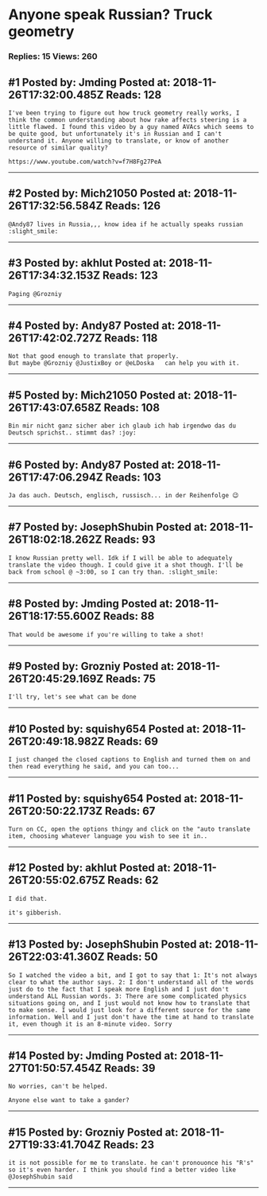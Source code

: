 # Anyone speak Russian? Truck geometry

### Replies: 15 Views: 260

## \#1 Posted by: Jmding Posted at: 2018-11-26T17:32:00.485Z Reads: 128

```
I've been trying to figure out how truck geometry really works, I think the common understanding about how rake affects steering is a little flawed. I found this video by a guy named AVAcs which seems to be quite good, but unfortunately it's in Russian and I can't understand it. Anyone willing to translate, or know of another resource of similar quality?

https://www.youtube.com/watch?v=f7H8Fg27PeA
```

---
## \#2 Posted by: Mich21050 Posted at: 2018-11-26T17:32:56.584Z Reads: 126

```
@Andy87 lives in Russia,,, know idea if he actually speaks russian :slight_smile:
```

---
## \#3 Posted by: akhlut Posted at: 2018-11-26T17:34:32.153Z Reads: 123

```
Paging @Grozniy
```

---
## \#4 Posted by: Andy87 Posted at: 2018-11-26T17:42:02.727Z Reads: 118

```
Not that good enough to translate that properly.
But maybe @Grozniy @JustixBoy or @eLDoska   can help you with it.
```

---
## \#5 Posted by: Mich21050 Posted at: 2018-11-26T17:43:07.658Z Reads: 108

```
Bin mir nicht ganz sicher aber ich glaub ich hab irgendwo das du Deutsch sprichst.. stimmt das? :joy:
```

---
## \#6 Posted by: Andy87 Posted at: 2018-11-26T17:47:06.294Z Reads: 103

```
Ja das auch. Deutsch, englisch, russisch... in der Reihenfolge 😉
```

---
## \#7 Posted by: JosephShubin Posted at: 2018-11-26T18:02:18.262Z Reads: 93

```
I know Russian pretty well. Idk if I will be able to adequately translate the video though. I could give it a shot though. I'll be back from school @ ~3:00, so I can try than. :slight_smile:
```

---
## \#8 Posted by: Jmding Posted at: 2018-11-26T18:17:55.600Z Reads: 88

```
That would be awesome if you're willing to take a shot!
```

---
## \#9 Posted by: Grozniy Posted at: 2018-11-26T20:45:29.169Z Reads: 75

```
I'll try, let's see what can be done
```

---
## \#10 Posted by: squishy654 Posted at: 2018-11-26T20:49:18.982Z Reads: 69

```
I just changed the closed captions to English and turned them on and then read everything he said, and you can too...
```

---
## \#11 Posted by: squishy654 Posted at: 2018-11-26T20:50:22.173Z Reads: 67

```
Turn on CC, open the options thingy and click on the "auto translate item, choosing whatever language you wish to see it in..
```

---
## \#12 Posted by: akhlut Posted at: 2018-11-26T20:55:02.675Z Reads: 62

```
I did that.

it's gibberish.
```

---
## \#13 Posted by: JosephShubin Posted at: 2018-11-26T22:03:41.360Z Reads: 50

```
So I watched the video a bit, and I got to say that 1: It's not always clear to what the author says. 2: I don't understand all of the words just do to the fact that I speak more English and I just don't understand ALL Russian words. 3: There are some complicated physics situations going on, and I just would not know how to translate that to make sense. I would just look for a different source for the same information. Well and I just don't have the time at hand to translate it, even though it is an 8-minute video. Sorry
```

---
## \#14 Posted by: Jmding Posted at: 2018-11-27T01:50:57.454Z Reads: 39

```
No worries, can't be helped.

Anyone else want to take a gander?
```

---
## \#15 Posted by: Grozniy Posted at: 2018-11-27T19:33:41.704Z Reads: 23

```
it is not possible for me to translate. he can't pronouonce his "R's" so it's even harder. I think you should find a better video like @JosephShubin said
```

---
